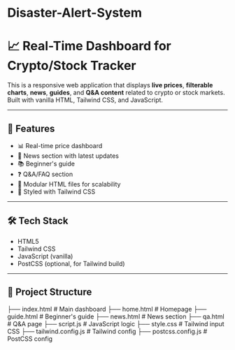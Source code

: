 # Disaster-Alert-System

# 📈 Real-Time Dashboard for Crypto/Stock Tracker

This is a responsive web application that displays **live prices**, **filterable charts**, **news**, **guides**, and **Q&A content** related to crypto or stock markets. Built with vanilla HTML, Tailwind CSS, and JavaScript.

---

## 🚀 Features

- 📊 Real-time price dashboard
- 📰 News section with latest updates
- 📚 Beginner's guide
- ❓ Q&A/FAQ section
- 🧩 Modular HTML files for scalability
- 🎨 Styled with Tailwind CSS

---

## 🛠 Tech Stack

- HTML5
- Tailwind CSS
- JavaScript (vanilla)
- PostCSS (optional, for Tailwind build)

---

## 🔧 Project Structure

├── index.html # Main dashboard
├── home.html # Homepage
├── guide.html # Beginner's guide
├── news.html # News section
├── qa.html # Q&A page
├── script.js # JavaScript logic
├── style.css # Tailwind input CSS
├── tailwind.config.js # Tailwind config
├── postcss.config.js # PostCSS config

